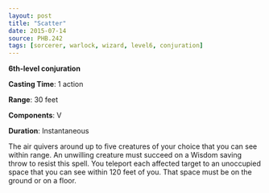 ```yaml
---
layout: post
title: "Scatter"
date: 2015-07-14
source: PHB.242
tags: [sorcerer, warlock, wizard, level6, conjuration]
---
```


**6th-level conjuration**

**Casting Time**: 1 action

**Range**: 30 feet

**Components**: V

**Duration**: Instantaneous

The air quivers around up to five creatures of your choice that you can see within range. An unwilling creature must succeed on a Wisdom saving throw to resist
this spell. You teleport each affected target to an unoccupied space that you can see within 120 feet of you. That space must be on the ground or on a floor.